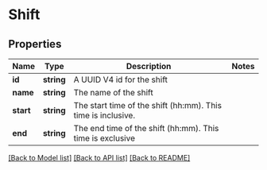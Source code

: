 # Shift

## Properties
Name | Type | Description | Notes
------------ | ------------- | ------------- | -------------
**id** | **string** | A UUID V4 id for the shift | 
**name** | **string** | The name of the shift | 
**start** | **string** | The start time of the shift (hh:mm). This time is inclusive. | 
**end** | **string** | The end time of the shift (hh:mm). This time is exclusive | 

[[Back to Model list]](../README.md#documentation-for-models) [[Back to API list]](../README.md#documentation-for-api-endpoints) [[Back to README]](../README.md)


